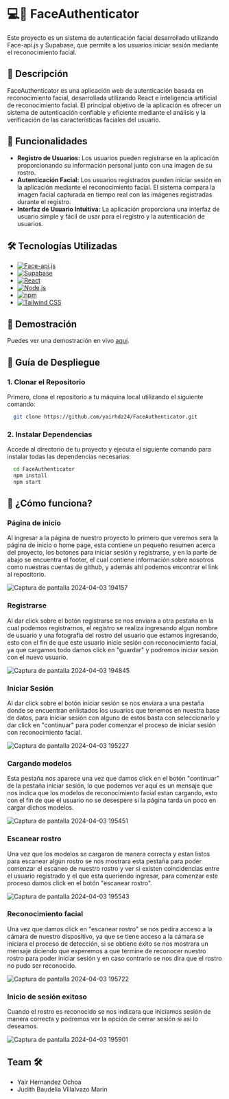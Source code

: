 # 💻🔐 FaceAuthenticator

Este proyecto es un sistema de autenticación facial desarrollado utilizando Face-api.js y Supabase, que permite a los usuarios iniciar sesión mediante el reconocimiento facial.

## 📝 Descripción

FaceAuthenticator es una aplicación web de autenticación basada en reconocimiento facial, desarrollada utilizando React e inteligencia artificial de reconocimiento facial. El principal objetivo de la aplicación es ofrecer un sistema de autenticación confiable y eficiente mediante el análisis y la verificación de las características faciales del usuario.

## 🚀 Funcionalidades

- **Registro de Usuarios:** Los usuarios pueden registrarse en la aplicación proporcionando su información personal junto con una imagen de su rostro.
- **Autenticación Facial:** Los usuarios registrados pueden iniciar sesión en la aplicación mediante el reconocimiento facial. El sistema compara la imagen facial capturada en tiempo real con las imágenes registradas durante el registro.
- **Interfaz de Usuario Intuitiva:** La aplicación proporciona una interfaz de usuario simple y fácil de usar para el registro y la autenticación de usuarios.


## 🛠️ Tecnologías Utilizadas

- [![Face-api.js](https://img.shields.io/badge/Face--api.js-%23000?style=for-the-badge&logo=javascript&logoColor=white)](https://github.com/justadudewhohacks/face-api.js)
- [![Supabase](https://img.shields.io/badge/Supabase-%2300B289?style=for-the-badge&logo=supabase&logoColor=white)](https://supabase.io/)
- [![React](https://img.shields.io/badge/React-%2361DAFB?style=for-the-badge&logo=react&logoColor=black)](https://reactjs.org/)
- [![Node.js](https://img.shields.io/badge/Node.js-%23339933?style=for-the-badge&logo=node.js&logoColor=white)](https://nodejs.org/)
- [![npm](https://img.shields.io/badge/npm-%23000000?style=for-the-badge&logo=npm&logoColor=white)](https://www.npmjs.com/)
- [![Tailwind CSS](https://img.shields.io/badge/Tailwind%20CSS-%2338B2AC?style=for-the-badge&logo=tailwind-css&logoColor=white)](https://tailwindcss.com/)

## 🚀 Demostración

Puedes ver una demostración en vivo [aquí](https://faceauthenticator.netlify.app/).

## 🚀 Guía de Despliegue
 ### 1. Clonar el Repositorio
Primero, clona el repositorio a tu máquina local utilizando el siguiente comando:

```bash
  git clone https://github.com/yairhdz24/FaceAuthenticator.git
```

### 2. Instalar Dependencias
Accede al directorio de tu proyecto y ejecuta el siguiente comando para instalar todas las dependencias necesarias:

```bash
  cd FaceAuthenticator
  npm install
  npm start
```
    
## 🚀 ¿Cómo funciona?
  ### Página de inicio
  Al ingresar a la página de nuestro proyecto lo primero que veremos sera la página de inicio o home page, esta contiene un pequeño resumen acerca del proyecto, los botones para iniciar sesión y registrarse, y en la parte de abajo se encuentra el footer, el cual contiene información sobre nosotros como nuestras cuentas de github, y además ahí podemos encontrar el link al repositorio.
  
  ![Captura de pantalla 2024-04-03 194157](https://github.com/judith-vm/MiCV/assets/157530840/4bf3166a-3d51-4dc5-a8fd-532fb3cbd8b0)

  ### Registrarse
  Al dar click sobre el botón registrarse se nos enviara a otra pestaña en la cual podemos registrarnos, el registro se realiza ingresando algun nombre de usuario y una fotografía del rostro del usuario que estamos ingresando, esto con el fin de que este usuario inicie sesión con reconocimiento facial, ya que cargamos todo damos click en "guardar" y podremos iniciar sesión con el nuevo usuario.
  
![Captura de pantalla 2024-04-03 194845](https://github.com/judith-vm/MiCV/assets/157530840/e8343ffc-212a-4638-bd3b-6da7b4aaa950)

 ### Iniciar Sesión
  Al dar click sobre el botón iniciar sesión se nos enviara a una pestaña donde se encuentran enlistados los usuarios que tenemos en nuestra base de datos, para iniciar sesión con alguno de estos basta con seleccionarlo y dar click en "continuar" para poder comenzar el proceso de iniciar sesión con reconocimiento facial.
  
 ![Captura de pantalla 2024-04-03 195227](https://github.com/judith-vm/MiCV/assets/157530840/68913c42-40d4-43d2-af35-d0761d159b94)

 ### Cargando modelos
 Esta pestaña nos aparece una vez que damos click en el botón "continuar" de la pestaña iniciar sesión, lo que podemos ver aquí es un mensaje que nos indica que los modelos de reconocimiento facial estan cargando, esto con el fin de que el usuario no se desespere si la página tarda un poco en cargar dichos modelos.
 
![Captura de pantalla 2024-04-03 195451](https://github.com/judith-vm/MiCV/assets/157530840/9da2e54c-1ffe-4024-bd7a-20da204f9f71)

 ### Escanear rostro
 Una vez que los modelos se cargaron de manera correcta y estan listos para escanear algún rostro se nos mostrara esta pestaña para poder comenzar el escaneo de nuestro rostro y ver si existen coincidencias entre el usuario registrado y el que esta queriendo ingresar, para comenzar este proceso damos click en el botón "escanear rostro".
 
![Captura de pantalla 2024-04-03 195543](https://github.com/judith-vm/MiCV/assets/157530840/777f7e27-41e2-4778-87eb-debc4a7f4b1e)

### Reconocimiento facial
Una vez que damos click en "escanear rostro" se nos pedira acceso a la cámara de nuestro dispositivo, ya que se tiene acceso a la cámara se iniciara el proceso de detección, si se obtiene éxito se nos mostrara un mensaje diciendo que esperemos a que termine de reconocer nuestro rostro para poder iniciar sesión y en caso contrario se nos dira que el rostro no pudo ser reconocido.

![Captura de pantalla 2024-04-03 195722](https://github.com/judith-vm/MiCV/assets/157530840/5a2058e0-9e01-473a-a766-4c7d0af33f33)

### Inicio de sesión exitoso
Cuando el rostro es reconocido se nos indicara que iniciamos sesión de manera correcta y podremos ver la opción de cerrar sesión si asi lo deseamos.

![Captura de pantalla 2024-04-03 195901](https://github.com/judith-vm/MiCV/assets/157530840/0c6e0e8e-c9ac-45d4-b770-2fcfa1dd34e1)


 
## Team 🛠️
- Yair Hernandez Ochoa
- Judith Baudelia Villalvazo Marin
